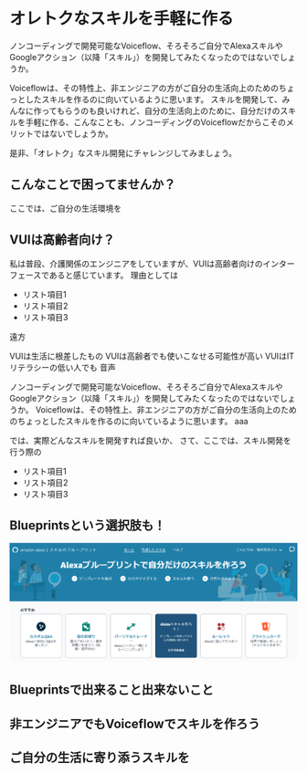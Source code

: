 # オレトクなスキルを手軽に作る
ノンコーディングで開発可能なVoiceflow、そろそろご自分でAlexaスキルやGoogleアクション（以降「スキル」）を開発してみたくなったのではないでしょうか。

Voiceflowは、その特性上、非エンジニアの方がご自分の生活向上のためのちょっとしたスキルを作るのに向いているように思います。
スキルを開発して、みんなに作ってもらうのも良いけれど、自分の生活向上のために、自分だけのスキルを手軽に作る、こんなことも、ノンコーディングのVoiceflowだからこそのメリットではないでしょうか。

是非、「オレトク」なスキル開発にチャレンジしてみましょう。

## こんなことで困ってませんか？
ここでは、ご自分の生活環境を


## VUIは高齢者向け？
私は普段、介護関係のエンジニアをしていますが、VUIは高齢者向けのインターフェースであると感じています。
理由としては
* リスト項目1
* リスト項目2
* リスト項目3

遠方


VUIは生活に根差したもの
VUIは高齢者でも使いこなせる可能性が高い
VUIはITリテラシーの低い人でも
音声


ノンコーディングで開発可能なVoiceflow、そろそろご自分でAlexaスキルやGoogleアクション（以降「スキル」）を開発してみたくなったのではないでしょうか。
Voiceflowは、その特性上、非エンジニアの方がご自分の生活向上のためのちょっとしたスキルを作るのに向いているように思います。
aaa

では、実際どんなスキルを開発すれば良いか、
さて、ここでは、スキル開発を行う際の

* リスト項目1
* リスト項目2
* リスト項目3

## Blueprintsという選択肢も！

![Blueprintsホーム画面](images/chapxx-fukumura-kaigo/Blueprints1.png)

## Blueprintsで出来ること出来ないこと

## 非エンジニアでもVoiceflowでスキルを作ろう

## ご自分の生活に寄り添うスキルを

